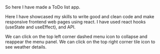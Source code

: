 So here I have made a ToDo list app.

Here I have showcased my skills to write good and clean code and make responsive frontend web pages using react. I have used react hooks (useState and useEffect), and API.

We can click on the top left corner dashed menu icon to collapse and reappear the menu panel.
We can click on the top right corner tile icon to see weather details.

